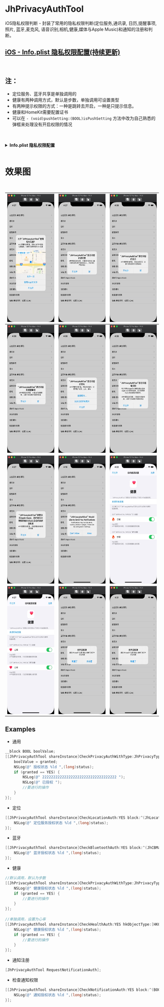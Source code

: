 # JhPrivacyAuthTool

iOS隐私权限判断 - 封装了常用的隐私权限判断(定位服务,通讯录, 日历,提醒事项, 照片, 蓝牙,麦克风, 语音识别,相机,健康,媒体与Apple Music)和通知的注册和判断。<br> 

## [iOS - Info.plist 隐私权限配置(持续更新)](https://blog.csdn.net/iotjin/article/details/117284738)

 <br> 

 ## 注： <br> 

- 定位服务、蓝牙共享是单独调用的
- 健康有两种调用方式，默认是步数，单独调用可设置类型
- 有两种提示权限的方式：一种是跳转去开启，一种是只提示信息。
- 健康和HomeKit需要配置证书
- 可以在 `- (void)pushSetting:(BOOL)isPushSetting` 方法中改为自己熟悉的弹框来处理没有开启权限的情况
<br> 
<br> 


<details>
   <summary><strong>Info.plist 隐私权限配置</strong></summary>

```objc
<key>NSLocationWhenInUseUsageDescription</key>
 <string>APP需要您的同意，才能在使用时获取位置信息，以便于搜索附近的xxx位置</string>
 <key>NSLocationAlwaysAndWhenInUseUsageDescription</key>
 <string>App需要您的同意，才能访问位置信息，以便于搜索附近的xxx位置</string>
 <key>NSLocationAlwaysUsageDescription</key>
 <string>App需要您的同意，才能始终访问位置信息，以便于搜索附近的xxx位置</string>
 <key>NSLocationUsageDescription</key>
 <string>APP需要您的同意，才能访问位置信息，以便于搜索附近的xxx位置</string>
 <key>NSContactsUsageDescription</key>
 <string>APP需要您的同意，才能访问通讯录 (通讯录信息仅用于查找联系人，并会得到严格保密)</string>
 <key>NSCalendarsUsageDescription</key>
 <string>APP需要您的同意，才能访问日历，以便于获取更好的使用体验</string>
 <key>NSRemindersUsageDescription</key>
 <string>APP需要您的同意，才能访问提醒事项，以便于获取更好的使用体验</string>
 <key>NSPhotoLibraryUsageDescription</key>
 <string>APP需要您的同意，才能访问相册，以便于图片选取、上传、发布</string>
 <key>NSPhotoLibraryAddUsageDescription</key>
 <string>APP需要您的同意，才能访问相册，以便于保存图片</string>
 <key>NSBluetoothPeripheralUsageDescription</key>
 <string>APP需要您的同意，才能使用蓝牙</string>
 <key>NSBluetoothAlwaysUsageDescription</key>
 <string>APP需要您的同意，才能始终使用蓝牙</string>
 <key>NSLocalNetworkUsageDescription</key>
 <string>App不会连接到您所用网络上的设备，只会检测与您本地网关的连通性。用户也可以在 iOS 设备的设置-隐私-本地网络界面修改此App的权限设置。</string>
 <key>NSMicrophoneUsageDescription</key>
 <string>APP需要您的同意，才能使用麦克风，以便于视频录制、语音识别、语音聊天</string>
 <key>NSSpeechRecognitionUsageDescription</key>
 <string>APP需要您的同意，才能进行语音识别，以便于获取更好的使用体验</string>
 <key>NSCameraUsageDescription</key>
 <string>APP需要您的同意，才能使用摄像头，以便于相机拍摄，上传、发布照片</string>
 
 <key>NSFaceIDUsageDescription</key>
 <string>APP需要您的同意，才能获取人脸识别权限</string>
 <key>NSSiriUsageDescription</key>
 <string>APP需要您的同意，才能获取Siri使用权限</string>
 
 <key>NSHealthClinicalHealthRecordsShareUsageDescription</key>
 <string>APP需要您的同意，才能获取健康记录权限</string>
 <key>NSHealthShareUsageDescription</key>
 <string>APP需要您的同意，才能获取健康分享权限</string>
 <key>NSHealthUpdateUsageDescription</key>
 <string>APP需要您的同意，才能获取健康更新权限</string>
 <key>NSHomeKitUsageDescription</key>
 <string>APP需要您的同意，才能获取HomeKit权限</string>
 <key>NSMotionUsageDescription</key>
 <string>APP需要您的同意，才能获取运动与健身权限</string>
 <key>kTCCServiceMediaLibrary</key>
 <string>APP需要您的同意，才能获取音乐权限</string>
 <key>NSAppleMusicUsageDescription</key>
 <string>APP需要您的同意，才能获取媒体库权限权限</string>
 <key>NSVideoSubscriberAccountUsageDescription</key>
 <string>APP需要您的同意，才能获取AppleTV使用权限</string>
```
</details>


<br> 

# 效果图

<br> 

| <img src="https://raw.githubusercontent.com/iotjin/JhPrivacyAuthTool/master/JhPrivacyAuthTool/screenshots/0.jpg" width="187" height="419"> | <img src="https://raw.githubusercontent.com/iotjin/JhPrivacyAuthTool/master/JhPrivacyAuthTool/screenshots/1.jpg" width="187" height="419"> | <img src="https://raw.githubusercontent.com/iotjin/JhPrivacyAuthTool/master/JhPrivacyAuthTool/screenshots/2.jpg" width="187" height="419"> |
| ------ | ------ | ------ |
| <img src="https://raw.githubusercontent.com/iotjin/JhPrivacyAuthTool/master/JhPrivacyAuthTool/screenshots/3.jpg" width="187" height="419"> | <img src="https://raw.githubusercontent.com/iotjin/JhPrivacyAuthTool/master/JhPrivacyAuthTool/screenshots/4.jpg" width="187" height="419"> | <img src="https://raw.githubusercontent.com/iotjin/JhPrivacyAuthTool/master/JhPrivacyAuthTool/screenshots/5.jpg" width="187" height="419"> |
| <img src="https://raw.githubusercontent.com/iotjin/JhPrivacyAuthTool/master/JhPrivacyAuthTool/screenshots/6.jpg" width="187" height="419"> | <img src="https://raw.githubusercontent.com/iotjin/JhPrivacyAuthTool/master/JhPrivacyAuthTool/screenshots/7.jpg" width="187" height="419"> | <img src="https://raw.githubusercontent.com/iotjin/JhPrivacyAuthTool/master/JhPrivacyAuthTool/screenshots/8.jpg" width="187" height="419"> |
| <img src="https://raw.githubusercontent.com/iotjin/JhPrivacyAuthTool/master/JhPrivacyAuthTool/screenshots/9.jpg" width="187" height="419"> | <img src="https://raw.githubusercontent.com/iotjin/JhPrivacyAuthTool/master/JhPrivacyAuthTool/screenshots/10.jpg" width="187" height="419"> | <img src="https://raw.githubusercontent.com/iotjin/JhPrivacyAuthTool/master/JhPrivacyAuthTool/screenshots/11.jpg" width="187" height="419">


## Examples

* 通用
```objectivec
__block BOOL boolValue;
[[JhPrivacyAuthTool shareInstance]CheckPrivacyAuthWithType:JhPrivacyTypePhotos isPushSetting:YES block:^(BOOL granted, JhAuthStatus status) {
    boolValue = granted;
    NSLog(@" 授权状态 %ld ",(long)status);
    if (granted == YES) {
        NSLog(@" 2222222222222222222222222222222222 ");
        NSLog(@" 已授权 ");
        //要进行的操作
    }
}];
```
* 定位
```objectivec
[[JhPrivacyAuthTool shareInstance]CheckLocationAuth:YES block:^(JhLocationAuthStatus status) {
    NSLog(@" 定位服务授权状态 %ld ",(long)status);
}];
```
* 蓝牙
```objectivec
[[JhPrivacyAuthTool shareInstance]CheckBluetoothAuth:YES block:^(JhCBManagerStatus status) {
    NSLog(@" 蓝牙授权状态 %ld ",(long)status);
}];
```

* 健康
```objectivec
//默认调用，默认为步数
[[JhPrivacyAuthTool shareInstance]CheckPrivacyAuthWithType:JhPrivacyTypeHealth isPushSetting:YES block:^(BOOL granted, JhAuthStatus status) {
    NSLog(@" 健康授权状态 %ld ",(long)status);
    if (granted == YES) {
        //要进行的操作
    }
}];

//单独调用，设置为心率
[[JhPrivacyAuthTool shareInstance]CheckHealthAuth:YES hkObjectType:[HKObjectType quantityTypeForIdentifier:HKQuantityTypeIdentifierHeartRate] block:^(BOOL granted, JhAuthStatus status) {
    NSLog(@" 健康授权状态 %ld ",(long)status);
    if (granted == YES) {
        //要进行的操作
    }
}];
```

* 通知注册
```objectivec
[JhPrivacyAuthTool RequestNotificationAuth];
```

* 检查通知权限
```objectivec
[[JhPrivacyAuthTool shareInstance]CheckNotificationAuth:YES block:^(BOOL granted, JhAuthStatus status) {
    NSLog(@" 通知授权状态 %ld ",(long)status);
}];
```
